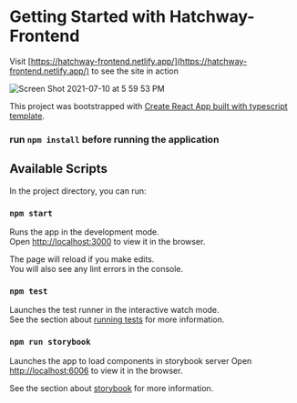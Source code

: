 # Getting Started with Hatchway-Frontend

Visit [https://hatchway-frontend.netlify.app/](https://hatchway-frontend.netlify.app/) to see the site in action

![Screen Shot 2021-07-10 at 5 59 53 PM](https://user-images.githubusercontent.com/23625686/125177297-a2fa4c80-e1a8-11eb-875a-7b5eeb46695f.png)


This project was bootstrapped with [Create React App built with typescript template](https://github.com/facebook/create-react-app).

### run `npm install` before running the application

## Available Scripts

In the project directory, you can run:

### `npm start`

Runs the app in the development mode.\
Open [http://localhost:3000](http://localhost:3000) to view it in the browser.

The page will reload if you make edits.\
You will also see any lint errors in the console.

### `npm test`

Launches the test runner in the interactive watch mode.\
See the section about [running tests](https://facebook.github.io/create-react-app/docs/running-tests) for more information.

### `npm run storybook`

Launches the app to load components in storybook server
Open [http://localhost:6006](http://localhost:6006) to view it in the browser.

See the section about [storybook](https://storybook.js.org/) for more information.




